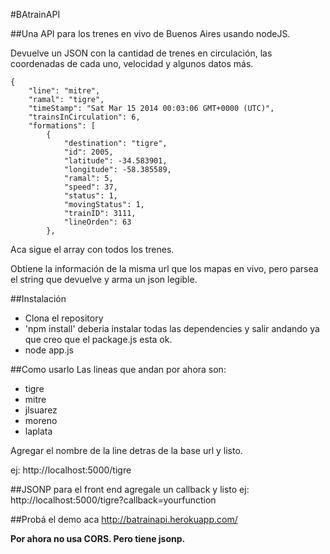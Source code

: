 #BAtrainAPI

##Una API para los trenes en vivo de Buenos Aires usando nodeJS.

Devuelve un JSON con la cantidad de trenes en circulación, las coordenadas de cada uno, velocidad y algunos datos más.

```
{
    "line": "mitre",
    "ramal": "tigre",
    "timeStamp": "Sat Mar 15 2014 00:03:06 GMT+0000 (UTC)",
    "trainsInCirculation": 6,
    "formations": [
        {
            "destination": "tigre",
            "id": 2005,
            "latitude": -34.583901,
            "longitude": -58.385589,
            "ramal": 5,
            "speed": 37,
            "status": 1,
            "movingStatus": 1,
            "trainID": 3111,
            "lineOrden": 63
        },
```
  
Aca sigue el array con todos los trenes.

Obtiene la información de la misma url que los mapas en vivo, pero parsea el string que devuelve y arma un json legible.

##Instalación
- Clona el repository
- 'npm install' deberia instalar todas las dependencies y salir andando ya que creo que el package.js esta ok.
- node app.js


##Como usarlo
Las lineas que andan por ahora son:
- tigre
- mitre
- jlsuarez
- moreno
- laplata

Agregar el nombre de la line detras de la base url y listo.

ej: http://localhost:5000/tigre

##JSONP para el front end
agregale un callback y listo
ej: http://localhost:5000/tigre?callback=yourfunction

##Probá el demo aca
http://batrainapi.herokuapp.com/

**Por ahora no usa CORS. Pero tiene jsonp.**





